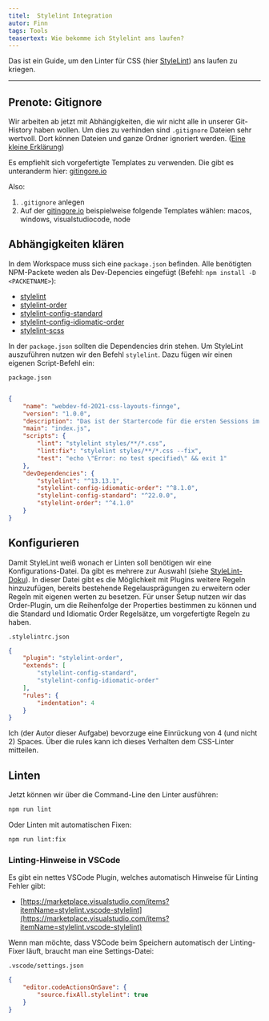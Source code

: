 ```yaml
---
titel:  Stylelint Integration
autor: Finn
tags: Tools
teasertext: Wie bekomme ich Stylelint ans laufen?
---
```


Das ist ein Guide, um den Linter für CSS (hier [StyleLint](https://stylelint.io/)) ans laufen zu kriegen.

---

## Prenote: Gitignore

Wir arbeiten ab jetzt mit Abhängigkeiten, die wir nicht alle in unserer Git-History haben wollen. Um dies zu verhinden sind `.gitignore` Dateien sehr wertvoll. Dort können Dateien und ganze Ordner ignoriert werden. ([Eine kleine Erklärung](https://www.freecodecamp.org/news/gitignore-what-is-it-and-how-to-add-to-repo/))

Es empfiehlt sich vorgefertigte Templates zu verwenden. Die gibt es unteranderm hier: [gitingore.io](https://gitignore.io)

Also:

1. `.gitignore` anlegen
2. Auf der [gitingore.io](https://gitignore.io) beispielweise folgende Templates wählen: macos, windows, visualstudiocode, node

## Abhängigkeiten klären

In dem Workspace muss sich eine `package.json` befinden. Alle benötigten NPM-Packete weden als Dev-Depencies eingefügt (Befehl: `npm install -D <PACKETNAME>`):

- [stylelint](https://stylelint.io/)
- [stylelint-order](https://github.com/hudochenkov/stylelint-order)
- [stylelint-config-standard](https://github.com/stylelint/stylelint-config-standard)
- [stylelint-config-idiomatic-order](https://github.com/ream88/stylelint-config-idiomatic-order)
- [stylelint-scss](https://github.com/kristerkari/stylelint-scss)

In der `package.json` sollten die Dependencies drin stehen. Um StyleLint auszuführen nutzen wir den Befehl `stylelint`. Dazu fügen wir einen eigenen Script-Befehl ein:

`package.json`
```json

{
    "name": "webdev-fd-2021-css-layouts-finnge",
    "version": "1.0.0",
    "description": "Das ist der Startercode für die ersten Sessions im Kurs Frontend-Development. Wir werden zur Bearbeitung der Aufgaben GitHub Classroom nutzen.",
    "main": "index.js",
    "scripts": {
        "lint": "stylelint styles/**/*.css",
        "lint:fix": "stylelint styles/**/*.css --fix",
        "test": "echo \"Error: no test specified\" && exit 1"
    },
    "devDependencies": {
        "stylelint": "^13.13.1",
        "stylelint-config-idiomatic-order": "^8.1.0",
        "stylelint-config-standard": "^22.0.0",
        "stylelint-order": "^4.1.0"
    }
}
```

## Konfigurieren

Damit StyleLint weiß wonach er Linten soll benötigen wir eine Konfigurations-Datei. Da gibt es mehrere zur Auswahl (siehe [StyleLint-Doku](https://stylelint.io/user-guide/configure)). In dieser Datei gibt es die Möglichkeit mit Plugins weitere Regeln hinzuzufügen, bereits bestehende Regelausprägungen zu erweitern oder Regeln mit eigenen werten zu besetzen. Für unser Setup nutzen wir das Order-Plugin, um die Reihenfolge der Properties bestimmen zu können und die Standard und Idiomatic Order Regelsätze, um vorgefertigte Regeln zu haben.

`.stylelintrc.json`
```json
{
    "plugin": "stylelint-order",
    "extends": [
        "stylelint-config-standard",
        "stylelint-config-idiomatic-order"
    ],
    "rules": {
        "indentation": 4
    }
}
```
Ich (der Autor dieser Aufgabe) bevorzuge eine Einrückung von 4 (und nicht 2) Spaces. Über die rules kann ich dieses Verhalten dem CSS-Linter mitteilen.

## Linten

Jetzt können wir über die Command-Line den Linter ausführen:

```bash
npm run lint
```

Oder Linten mit automatischen Fixen:

```bash
npm run lint:fix
```

### Linting-Hinweise in VSCode

Es gibt ein nettes VSCode Plugin, welches automatisch Hinweise für Linting Fehler gibt:

- [https://marketplace.visualstudio.com/items?itemName=stylelint.vscode-stylelint](https://marketplace.visualstudio.com/items?itemName=stylelint.vscode-stylelint)

Wenn man möchte, dass VSCode beim Speichern automatisch der Linting-Fixer läuft, braucht man eine Settings-Datei:

`.vscode/settings.json`
```json
{
    "editor.codeActionsOnSave": {
        "source.fixAll.stylelint": true
    }
}
```
